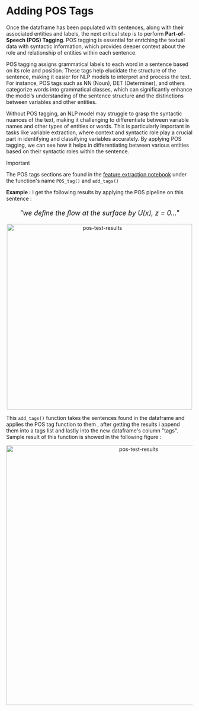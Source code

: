 # Adding POS Tags 

Once the dataframe has been populated with sentences, along with their associated entities and labels, the next critical step is to perform **Part-of-Speech (POS) Tagging**. POS tagging is essential for enriching the textual data with syntactic information, which provides deeper context about the role and relationship of entities within each sentence. 

POS tagging assigns grammatical labels to each word in a sentence based on its role and position. These tags help elucidate the structure of the sentence, making it easier for NLP models to interpret and process the text. For instance, POS tags such as NN (Noun), DET (Determiner), and others categorize words into grammatical classes, which can significantly enhance the model’s understanding of the sentence structure and the distinctions between variables and other entities.

Without POS tagging, an NLP model may struggle to grasp the syntactic nuances of the text, making it challenging to differentiate between variable names and other types of entities or words. This is particularly important in tasks like variable extraction, where context and syntactic role play a crucial part in identifying and classifying variables accurately. By applying POS tagging, we can see how it helps in differentiating between various entities based on their syntactic roles within the sentence. 

> [!IMPORTANT]  
> The POS tags sections are found in the [feature extraction notebook](notebooks/feature_extraction.ipynb) under the function's name `POS_tag()` and `add_tags()`

**Example :** I get the following results by applying the POS pipeline on this sentence : 

<p align="center" style="font-size:18px;"><i>"we deﬁne the ﬂow at the surface by U(x), z = 0..."</i></p>

<p align="center">
  <img src="https://github.com/user-attachments/assets/0d817ad8-df88-44de-b751-b5fef8363e77" alt="pos-test-results" width="500"/>
</p>


This `add_tags()` function takes the sentences found in the dataframe and applies the POS tag function to them , after getting the results i append them into a tags list and lastly into the new dataframe's column "tags". Sample result of this function is showed in the following figure : 


<p align="center">
  <img src="https://github.com/user-attachments/assets/22d22188-eb7a-44d4-b8a6-67e468c8a068" alt="pos-test-results" width="700"/>
</p>
